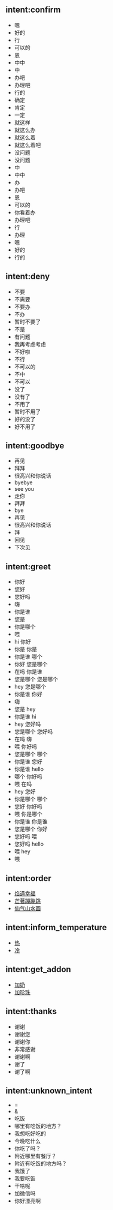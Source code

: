 ## intent:confirm
- 嗯
- 好的
- 行
- 可以的
- 恩
- 中中
- 中
- 办吧
- 办理吧
- 行的
- 确定
- 肯定
- 一定
- 就这样
- 就这么办
- 就这么着
- 就这么着吧
- 没问题
- 没问题
- 中
- 中中
- 办
- 办吧
- 恩
- 可以的
- 你看着办
- 办理吧
- 行
- 办理
- 嗯
- 好的
- 行的

## intent:deny
- 不要
- 不需要
- 不要办
- 不办
- 暂时不要了
- 不是
- 有问题
- 我再考虑考虑
- 不好啦
- 不行
- 不可以的
- 不中
- 不可以
- 没了
- 没有了
- 不用了
- 暂时不用了
- 好的没了
- 好不用了

## intent:goodbye
- 再见
- 拜拜
- 很高兴和你说话
- byebye
- see you
- 走你
- 拜拜
- bye
- 再见
- 很高兴和你说话
- 拜
- 回见
- 下次见

## intent:greet
- 你好
- 您好
- 您好吗
- 嗨
- 你是谁
- 您是
- 你是哪个
- 喂
- hi 你好
- 你是 你是
- 你是谁 哪个
- 你好 您是哪个
- 在吗 你是谁
- 您是哪个 您是哪个
- hey 您是哪个
- 你是谁 你好
- 嗨
- 您是 hey
- 你是谁 hi
- hey 您好吗
- 您是哪个 您好吗
- 在吗 嗨
- 喂 你好吗
- 您是哪个 哪个
- 你是谁 您好
- 你是谁 hello
- 哪个 你好吗
- 喂 在吗
- hey 您好
- 你是哪个 哪个
- 您好 你好吗
- 喂 你是哪个
- 你是谁 你是谁
- 您是哪个 你好
- 您好吗 喂
- 您好吗 hello
- 喂 hey
- 喂

## intent:order
- [焰遇幸福](type)
- [芒著蹦蹦跳](type)
- [仙气山水画](type)


## intent:inform_temperature
- [热](temperature)
- [冷](temperature)


## intent:get_addon
- [加奶](addon)
- [加珍珠](addon)


## intent:thanks
- 谢谢
- 谢谢您
- 谢谢你
- 非常感谢
- 谢谢啊
- 谢了
- 谢了啊

## intent:unknown_intent
- =
- &
- 吃饭
- 哪里有吃饭的地方？
- 我想吃好吃的
- 今晚吃什么
- 你吃了吗？
- 附近哪里有餐厅？
- 附近有吃饭的地方吗？
- 我饿了
- 我要吃饭
- 干啥呢
- 加微信吗
- 你好漂亮啊
